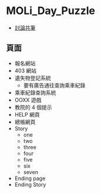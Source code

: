 # MOLi_Day_Puzzle
- [討論共筆](https://hackmd.io/dvNU5fmgSuySutb72KrR_Q)
## 頁面
- 報名網站
- 403 網站
- 遺失物登記系統
    - 要有廣告通往查詢乘車紀錄
- 乘車紀錄查詢系統
- OOXX 遊戲
- 教院的 4 個提示
- HELP 網頁
- 總帳網頁
- Story
    - one
    - two
    - three
    - four
    - five
    - six
    - seven
- Ending page
- Ending Story